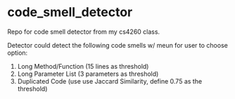 # code_smell_detector
Repo for code smell detector from my cs4260 class.

Detector could detect the following code smells w/ meun for user to choose option:
1. Long Method/Function (15 lines as threshold)
2. Long Parameter List (3 parameters as threshold)
3. Duplicated Code (use use Jaccard Similarity, define 0.75 as the threshold)
